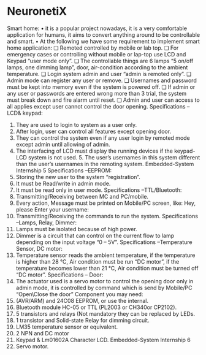 # NeuronetiX

Smart home: • it is a popular project nowadays, it is a very comfortable
application for humans, it aims to convert anything around to be controllable and
smart. • At the following we have some requirement to implement smart home
application: ❑ Remoted controlled by mobile or lab top. ❑ For emergency cases
or controlling without mobile or lap-top use LCD and Keypad “user mode only”.
❑ The controllable things are 6 lamps “5 on/off lamps, one dimming lamp”, door,
air-condition according to the ambient temperature.
❑ Login system admin and user “admin is remoted only”. ❑ Admin mode can
register any user or remove. ❑ Usernames and password must be kept into
memory even if the system is powered off. ❑ If admin or any user or passwords
are entered wrong more than 3 trial, the system must break down and fire alarm
until reset. ❑ Admin and user can access to all applies except user cannot
control the door opening.
Specifications –LCD& keypad:
1. They are used to login to system as a user only.
2. After login, user can control all features except opening door.
3. They can control the system even if any user login by remoted mode except
 admin until allowing of admin.
4. The interfacing of LCD must display the running devices if the keypad-LCD
 system is not used. 5. The user’s usernames in this system different than
 the user’s usernames in the remoting system.
Embedded-System Internship 5
Specifications –EEPROM:
1. Storing the new user to the system “registration”.
2. It must be Read/write in admin mode.
3. It must be read only in user mode.
Specifications –TTL/Bluetooth:
1. Transmitting/Receiving between MC and PC/mobile.
2. Every action, Message must be printed on Mobile/PC screen, like:
 Hey, please Enter your username:
3. Transmitting/Receiving the commands to run the system.
Specifications –Lamps, Relay, Dimmer:
1. Lamps must be isolated because of high power.
2. Dimmer is a circuit that can control on the current flow to lamp depending on
 the input voltage “0 – 5V”.
Specifications –Temperature Sensor, DC motor:
1. Temperature sensor reads the ambient temperature, if the temperature is
higher than 28 °C, Air condition must be run “DC motor”, if the temperature
becomes lower than 21 °C, Air condition must be turned off “DC motor”.
Specifications – Door:
1. The actuator used is a servo motor to control the opening door only in admin
mode, it is controlled by command which is send by Mobile/PC “Open\Close the
door”
Component you may need:
1. (AVR/ARM) and 24C08 EEPROM, or use the internal.
 2. Bluetooth module HC-05 or TTL (PL2003 or CH340or CP2102).
 3. 5 transistors and relays (Not mandatory they can be replaced by LEDs.
 4. 1 transistor and Solid-state Relay for dimming circuit.
5. LM35 temperature sensor or equivalent.
6. 2 NPN and DC motor
 7. Keypad & Lm01602A Character LCD.
Embedded-System Internship 6
8. Servo motor.
